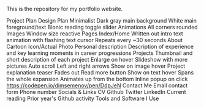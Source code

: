This is the repository for my portfolio website. 

Project Plan
    Design Plan
        Minimalist
        Dark gray main background
        White main foreground/text
        Bionic reading toggle slider
        Animations
        All corners rounded
        Images
        Window size reactive
    Pages
        Index/Home
            Written out intro text animation with flashing text cursor
                Repeats every ~30 seconds
        About
            Cartoon Icon/Actual Photo
            Personal description
            Description of experience and key learning moments in career progressions
        Projects
            Thumbnail and short description of each project
            Enlarge on hover
                Slideshow with more pictures
                    Auto scroll
                    Left and right arrows
                        Show on image hover
                Project explanation teaser
                    Fades out
                    Read more button
                        Show on text hover
                        Spans the whole expansion
                        Animates up from the bottom
                Inline popup on click
                    https://codepen.io/dimsemenov/pen/DdpJeN
        Contact Me
            Email contact form
            Phone number
        Socials & Links
            CV
            Github
            Twitter
            LinkedIn
            Current reading
            Prior year's Github activity
            Tools and Software I Use